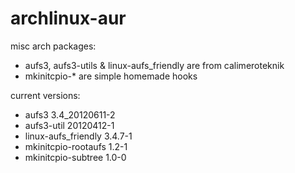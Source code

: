 archlinux-aur
=============

misc arch packages:

* aufs3, aufs3-utils & linux-aufs_friendly are from calimeroteknik
* mkinitcpio-* are simple homemade hooks

current versions:

* aufs3                     3.4_20120611-2
* aufs3-util                20120412-1
* linux-aufs_friendly       3.4.7-1
* mkinitcpio-rootaufs       1.2-1
* mkinitcpio-subtree        1.0-0
